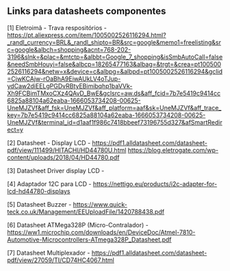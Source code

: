## Links para datasheets componentes


[1] Eletroimã - Trava respositórios - https://pt.aliexpress.com/item/1005002526116294.html?_randl_currency=BRL&_randl_shipto=BR&src=google&memo1=freelisting&src=google&albch=shopping&acnt=768-202-3196&slnk=&plac=&mtctp=&albbt=Google_7_shopping&isSmbAutoCall=false&needSmbHouyi=false&albcp=18265477163&albag=&trgt=&crea=pt1005002526116294&netw=x&device=c&albpg=&albpd=pt1005002526116294&gclid=CjwKCAjw-rOaBhA9EiwAUkLV4oTJup-ydCaw2diEELgPGDvRBtyEBimibqhp1baVVk-Xh9FCBimTMxoCXz4QAvD_BwE&gclsrc=aw.ds&aff_fcid=7b7e5419c9414cc6825a88104a62eaba-1666053734208-00625-UneMJZVf&aff_fsk=UneMJZVf&aff_platform=aaf&sk=UneMJZVf&aff_trace_key=7b7e5419c9414cc6825a88104a62eaba-1666053734208-00625-UneMJZVf&terminal_id=d1aaf1f986c7418bbeef73196755d327&afSmartRedirect=y

[2] Datasheet - Display LCD - https://pdf1.alldatasheet.com/datasheet-pdf/view/111499/HITACHI/HD44780U.html https://blog.eletrogate.com/wp-content/uploads/2018/04/HD44780.pdf

[3] Datasheet Driver display LCD - 

[4] Adaptador 12C para LCD -  https://nettigo.eu/products/i2c-adapter-for-lcd-hd44780-displays

[5] Datasheet Buzzer - https://www.quick-teck.co.uk/Management/EEUploadFile/1420788438.pdf

[6] Datasheet ATMega328P (Micro-Contralador) - https://ww1.microchip.com/downloads/en/DeviceDoc/Atmel-7810-Automotive-Microcontrollers-ATmega328P_Datasheet.pdf

[7] Datasheet Multiplexador  - https://pdf1.alldatasheet.com/datasheet-pdf/view/27059/TI/CD74HC4067.html
